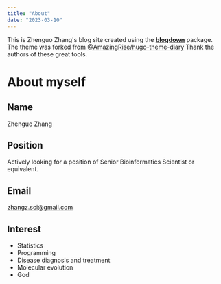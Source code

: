 ```yaml
---
title: "About"
date: "2023-03-10"
---
```


This is Zhenguo Zhang's blog site created using the [**blogdown**](https://github.com/rstudio/blogdown) package.
The theme was forked from [@AmazingRise/hugo-theme-diary](https://github.com/AmazingRise/hugo-theme-diary)
Thank the authors of these great tools.

# About myself

## Name

Zhenguo Zhang

## Position

Actively looking for a position of Senior Bioinformatics
Scientist or equivalent.

## Email

zhangz.sci@gmail.com

## Interest

* Statistics
* Programming
* Disease diagnosis and treatment
* Molecular evolution
* God

